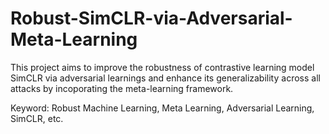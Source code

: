 # Robust-SimCLR-via-Adversarial-Meta-Learning

This project aims to improve the robustness of contrastive learning model SimCLR via adversarial learnings and enhance its generalizability across all attacks by incoporating the meta-learning framework.

Keyword: Robust Machine Learning, Meta Learning, Adversarial Learning, SimCLR, etc.
